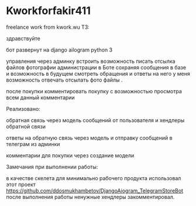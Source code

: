 # Kworkforfakir411
freelance work from kwork.wu
ТЗ:

здравствуйте

бот развернут на django ailogram python 3

управления через админку встроить возможность писать отсылка файлов фотографии администрации в Боте сохраняя сообщения в базе и возможность в будущем смотреть обращения и ответы на него у меня возможность отвечать отсылать фото файлы .

после покупки комментировать покупку с возможностью просмотра всем данный комментарии

Реализовано:

обратная связь через модель сообщений от пользователя и хендлеры обратной связи

ответы на обратную связь через модель и отправку сообщений в телеграм из админки

комментарии для покупки через создание модели

Замечания при выполнении работы:

в качестве скелета для минимально рабочего продукта использовал этот проект https://github.com/ddosmukhambetov/DjangoAiogram_TelegramStoreBot
после выполнения работы ненужные хендлеры закомментировал.
